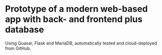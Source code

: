 # Prototype of a modern web-based app with back- and frontend plus database

Using Quasar, Flask and MariaDB, automatically tested and cloud-deployed from GitHub.

